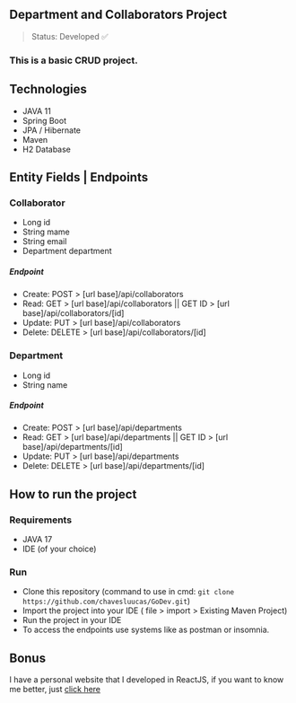 ## Department and Collaborators Project
>Status: Developed ✅

### This is a basic CRUD project.

## Technologies

+ JAVA 11
+ Spring Boot 
+ JPA / Hibernate
+ Maven
+ H2 Database

## Entity Fields | Endpoints

### Collaborator
+ Long id 
+ String mame
+ String email 
+ Department department
##### Endpoint
+ Create: POST > [url base]/api/collaborators
+ Read: GET > [url base]/api/collaborators || GET ID > [url base]/api/collaborators/[id]
+ Update: PUT > [url base]/api/collaborators
+ Delete: DELETE > [url base]/api/collaborators/[id]

### Department
+ Long id
+ String name
##### Endpoint
+ Create: POST > [url base]/api/departments
+ Read: GET > [url base]/api/departments || GET ID > [url base]/api/departments/[id]
+ Update: PUT > [url base]/api/departments
+ Delete: DELETE > [url base]/api/departments/[id]

## How to run the project
### Requirements

+ JAVA 17
+ IDE (of your choice)

### Run

+ Clone this repository (command to use in cmd: ```git clone https://github.com/chavesluucas/GoDev.git```)
+ Import the project into your IDE ( file > import > Existing Maven Project)
+ Run the project in your IDE
+ To access the endpoints use systems like as postman or insomnia.

## Bonus
I have a personal website that I developed in ReactJS, if you want to know me better, just <a href="https://lucaschaves.tech" target="_blank">click here<a>
